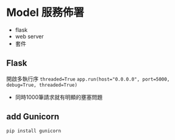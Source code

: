 # Model 服務佈署

- flask
- web server
- 套件

## Flask

開啟多執行序
`threaded=True`
`app.run(host="0.0.0.0", port=5000, debug=True, threaded=True)`

- 同時1000筆請求就有明顯的壅塞問題

## add Gunicorn

`pip install gunicorn`
